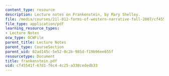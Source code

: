 ```yaml
---
content_type: resource
description: Lecture notes on Frankenstein, by Mary Shelley.
file: /media/courses/21l-012-forms-of-western-narrative-fall-2007/cf45541f67d1f6c44c25a338cededb33_frankenstein.pdf
file_type: application/pdf
learning_resource_types:
- Lecture Notes
ocw_type: OCWFile
parent_title: Lecture Notes
parent_type: CourseSection
parent_uid: 02ad145c-5e52-0c2b-985d-f19b96ee655f
resourcetype: Document
title: frankenstein.pdf
uid: cf45541f-67d1-f6c4-4c25-a338cededb33
---
```


